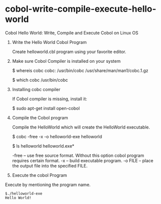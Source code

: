 # cobol-write-compile-execute-hello-world

Cobol Hello World: Write, Compile and Execute Cobol on Linux OS

1. Write the Hello World Cobol Program

    Create helloworld.cbl program using your favorite editor.

2. Make sure Cobol Compiler is installed on your system

    $ whereis cobc
    cobc: /usr/bin/cobc /usr/share/man/man1/cobc.1.gz

    $ which cobc
    /usr/bin/cobc

3. Installing cobc compiler

    If Cobol compiler is missing, install it:

    $ sudo apt-get install open-cobol

3. Compile the Cobol program

    Compile the HelloWorld which will create the HelloWorld executable.

    $ cobc -free -x -o helloworld-exe helloworld

    $ ls
    helloworld  helloworld.exe*

      -free – use free source format. Without this option cobol program requires certain format.
      -x – build executable program.
      -o FILE – place the output file into the specified FILE.

4. Execute the cobol Program

  Execute by mentioning the program name.

    $./helloworld-exe
    Hello World!
